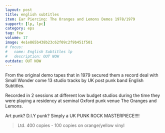 ```yaml
---
layout: post
title: english subtitles 
item: Ear Piercing: The Oranges and Lemons Demos 1978/1979
support: [lp, lpc]
category: eps
tag: few
volume: 17
image: 4e1e865b438b23c62f09c2f9b451f501
# focus:
#   name: English Subtitles lp
#   description: OUT NOW
outdate: OUT NOW
---
```


From the original demo tapes that in 1979 secured them a record deal with Small Wonder come 13 studio tracks by UK post punk band English Subtitles.

Recorded in 2 sessions at different low budget studios during the time they were playing a residency at seminal Oxford punk venue The Oranges and Lemons.

Art punk? D.I.Y punk? Simply a UK PUNK ROCK MASTERPIECE!!!!

> Ltd. 400 copies - 100 copies on orange/yellow vinyl 
